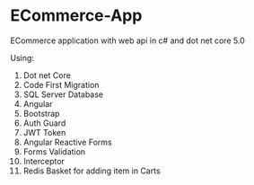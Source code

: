 # ECommerce-App
ECommerce application with web api in c# and dot net core 5.0 

Using:

1) Dot net Core
2) Code First Migration
3) SQL Server Database
4) Angular
5) Bootstrap
6) Auth Guard
7) JWT Token
8) Angular Reactive Forms
9) Forms Validation
10) Interceptor
11) Redis Basket for adding item in Carts 
